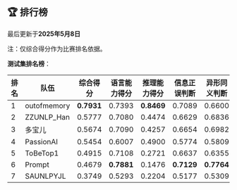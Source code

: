 
<br/>

## 🏆 排行榜

<p class="text-center">最后更新于<strong>2025年5月8日</strong></p>

<p>注：仅综合得分作为比赛排名依据。</p>

**测试集排名榜**：

| 排名 | 队伍     | 综合得分  | 语言能力得分  | 推理能力得分  | 信息正误判断 | 异形同义判断 | 参照实体判断 | 中文方位推理 | 英文方位推理 |
| ---- | -------- | ------ | ------ | ------ | ------- | ------- | ------- | ------- | ------- |
| 1    | outofmemory | **0.7931** | 0.7393 | **0.8469** | 0.7089 | 0.6600 | 0.8491 | **0.8686** | **0.8251** |
| 2    | ZZUNLP_Han | 0.5777 | 0.7080 | 0.4474 | 0.6629 | 0.6836 | 0.7777 | 0.4446 | 0.4503 |
| 3    | 多宝儿 | 0.5674 | 0.7090 | 0.4257 | 0.6654 | 0.6982 | 0.7635 | 0.4271 | 0.4243 |
| 4    | PassionAI | 0.5454 | 0.6007 | 0.4900 | 0.5774 | 0.5809 | 0.6438 | 0.4820 | 0.4980 |
| 5    | ToBeTop1 | 0.4915 | 0.7108 | 0.2721 | 0.6637 | 0.6355 | 0.8332 | 0.2957 | 0.2486 |
| 6    | Prompt | 0.4679 | **0.7881** | 0.1476 | **0.7129** | **0.7764** | **0.8752** | 0.1980 | 0.0971 |
| 7    | SAUNLPYJL | 0.3749 | 0.5293 | 0.2204 | 0.5177 | 0.5309 | 0.5394 | 0.2151 | 0.2257 |

<br/>
